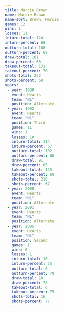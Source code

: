 ```yaml
---
title: Marcie Brown
name: Marcie Brown
name-sort: Brown, Marcie
games: 12
wins: 1
losses: 11
inturn-total: 124
inturn-percent: 68
outturn-total: 108
outturn-percent: 69
draw-total: 101
draw-percent: 66
takeout-total: 131
takeout-percent: 70
shots-total: 232
shots-percent: 68
years:
 - year: 1990
   event: Hearts
   team: "NL"
   position: Alternate
 - year: 1992
   event: Hearts
   team: "NL"
   position: Third
   games: 11
   wins: 1
   losses: 10
   inturn-total: 114
   inturn-percent: 67
   outturn-total: 102
   outturn-percent: 68
   draw-total: 91
   draw-percent: 65
   takeout-total: 125
   takeout-percent: 69
   shots-total: 216
   shots-percent: 67
 - year: 2000
   event: Hearts
   team: "NL"
   position: Alternate
 - year: 2001
   event: Hearts
   team: "NL"
   position: Alternate
 - year: 2005
   event: Hearts
   team: "NL"
   position: Second
   games: 1
   wins: 0
   losses: 1
   inturn-total: 10
   inturn-percent: 75
   outturn-total: 6
   outturn-percent: 79
   draw-total: 10
   draw-percent: 78
   takeout-total: 6
   takeout-percent: 75
   shots-total: 16
   shots-percent: 77
---
```

